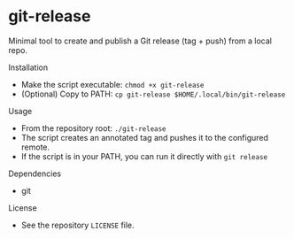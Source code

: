 # git-release

Minimal tool to create and publish a Git release (tag + push) from a local repo.

Installation
- Make the script executable: `chmod +x git-release`
- (Optional) Copy to PATH: `cp git-release $HOME/.local/bin/git-release`

Usage
- From the repository root: `./git-release`
- The script creates an annotated tag and pushes it to the configured remote.
- If the script is in your PATH, you can run it directly with `git release`

Dependencies
- git

License
- See the repository `LICENSE` file.